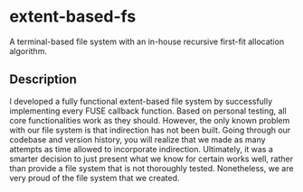 # extent-based-fs

A terminal-based file system with an in-house recursive first-fit allocation algorithm.

## Description

I developed a fully functional extent-based file system by successfully implementing every FUSE callback function.  Based on personal testing, all core functionalities work as they should.  However, the only known problem with our file system is that indirection has not been built. Going through our codebase and version history, you will realize that we made as many attempts as time allowed to incorporate indirection. Ultimately, it was a smarter decision to just present what we know for  certain works well, rather than provide a file system that is not  thoroughly tested.  Nonetheless, we are very proud of the file system that we created.
